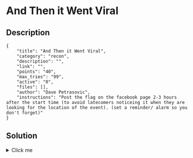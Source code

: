# And Then it Went Viral

## Description

```
{
    "title": "And Then it Went Viral",
    "category": "recon",
    "description": "",
    "link": "",
    "points": "40",
    "max_tries": "99",
    "active": "0",
    "files": [],
    "author": "Dave Petrasovic",
    "instructions": "Post the flag on the facebook page 2-3 hours after the start time (to avoid latecomers noticeing it when they are looking for the location of the event). (set a reminder/ alarm so you don't forget)"
}
```

## Solution

<details><summary>Click me</summary>Look on the H4TT facebook page: https://www.facebook.com/hackallthethings/

flag{v4lu4bl3_d4t4_c4n_b3_1n_pl4in_5ight}
</details>